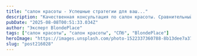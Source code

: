 ```yaml
---
title: "салон красоты - Успешные стратегии для ваш..."
description: "Качественная консультация по салон красоты. Сравнительный обзор лучших вариантов на рынке. Доверьте выбор опытным специалистам нашего салона. Эксклюзивные предло..."
pubDate: "2025-08-08T00:51:33.034Z"
author: "Эксперт BlondePlace"
tags: ["салон красоты", "салон красоты", "СПб", "BlondePlace"]
heroImage: "https://images.unsplash.com/photo-1522337360788-8b13dee7a37e?q=80&w=800&auto=format&fit=crop"
slug: "post216028"
---
```


